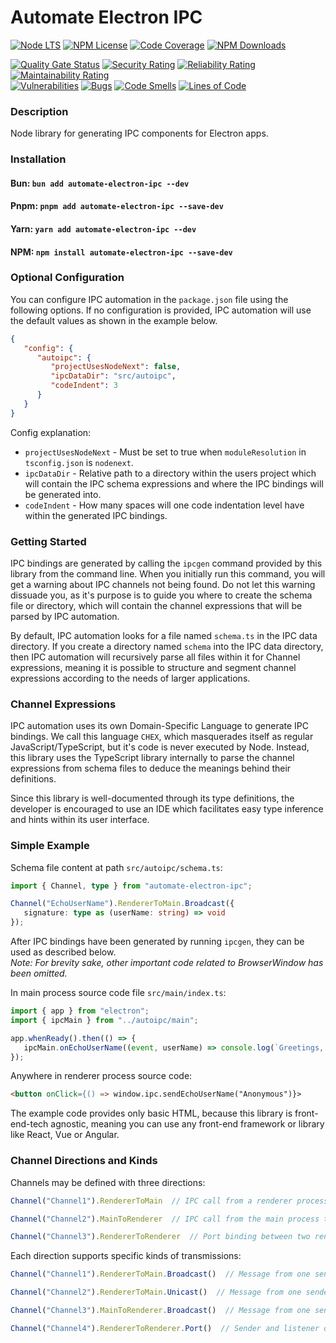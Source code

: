 # Automate Electron IPC

[![Node LTS](https://img.shields.io/node/v-lts/automate-electron-ipc?style=flat&label=node&color=%231B7EBC)](https://nodejs.org/en/download/prebuilt-installer/current)
[![NPM License](https://img.shields.io/npm/l/automate-electron-ipc)](https://github.com/aabmets/automate-electron-ipc/blob/main/LICENSE)
[![Code Coverage](https://codecov.io/gh/aabmets/automate-electron-ipc/graph/badge.svg?token=xg3PJRlo3o)](https://codecov.io/gh/aabmets/automate-electron-ipc)
[![NPM Downloads](https://img.shields.io/npm/dw/automate-electron-ipc)](https://www.npmjs.com/package/automate-electron-ipc)

[![Quality Gate Status](https://sonarcloud.io/api/project_badges/measure?project=aabmets_automate-electron-ipc&metric=alert_status)](https://sonarcloud.io/summary/new_code?id=aabmets_automate-electron-ipc)
[![Security Rating](https://sonarcloud.io/api/project_badges/measure?project=aabmets_automate-electron-ipc&metric=security_rating)](https://sonarcloud.io/summary/new_code?id=aabmets_automate-electron-ipc)
[![Reliability Rating](https://sonarcloud.io/api/project_badges/measure?project=aabmets_automate-electron-ipc&metric=reliability_rating)](https://sonarcloud.io/summary/new_code?id=aabmets_automate-electron-ipc)
[![Maintainability Rating](https://sonarcloud.io/api/project_badges/measure?project=aabmets_automate-electron-ipc&metric=sqale_rating)](https://sonarcloud.io/summary/new_code?id=aabmets_automate-electron-ipc)<br/>
[![Vulnerabilities](https://sonarcloud.io/api/project_badges/measure?project=aabmets_automate-electron-ipc&metric=vulnerabilities)](https://sonarcloud.io/summary/new_code?id=aabmets_automate-electron-ipc)
[![Bugs](https://sonarcloud.io/api/project_badges/measure?project=aabmets_automate-electron-ipc&metric=bugs)](https://sonarcloud.io/summary/new_code?id=aabmets_automate-electron-ipc)
[![Code Smells](https://sonarcloud.io/api/project_badges/measure?project=aabmets_automate-electron-ipc&metric=code_smells)](https://sonarcloud.io/summary/new_code?id=aabmets_automate-electron-ipc)
[![Lines of Code](https://sonarcloud.io/api/project_badges/measure?project=aabmets_automate-electron-ipc&metric=ncloc)](https://sonarcloud.io/summary/new_code?id=aabmets_automate-electron-ipc)

### Description

Node library for generating IPC components for Electron apps.


### Installation

#### Bun: `bun add automate-electron-ipc --dev`

#### Pnpm: `pnpm add automate-electron-ipc --save-dev`

#### Yarn: `yarn add automate-electron-ipc --dev`

#### NPM: `npm install automate-electron-ipc --save-dev`


### Optional Configuration

You can configure IPC automation in the `package.json` file using the following options. 
If no configuration is provided, IPC automation will use the default values as shown in the example below.

```json
{
   "config": {
      "autoipc": {
         "projectUsesNodeNext": false,
         "ipcDataDir": "src/autoipc",
         "codeIndent": 3
      }
   }
}
```

Config explanation:
 - `projectUsesNodeNext` - Must be set to true when `moduleResolution` in `tsconfig.json` is `nodenext`.
 - `ipcDataDir` - Relative path to a directory within the users project which will contain the IPC schema expressions and where the IPC bindings will be generated into.
 - `codeIndent` - How many spaces will one code indentation level have within the generated IPC bindings.


### Getting Started

IPC bindings are generated by calling the `ipcgen` command provided by this library from the command line. 
When you initially run this command, you will get a warning about IPC channels not being found. 
Do not let this warning dissuade you, as it's purpose is to guide you where to create the schema 
file or directory, which will contain the channel expressions that will be parsed by IPC automation. 

By default, IPC automation looks for a file named `schema.ts` in the IPC data directory. 
If you create a directory named `schema` into the IPC data directory, then IPC automation 
will recursively parse all files within it for Channel expressions, meaning it is possible 
to structure and segment channel expressions according to the needs of larger applications. 


### Channel Expressions

IPC automation uses its own Domain-Specific Language to generate IPC bindings. We call this language `CHEX`, 
which masquerades itself as regular JavaScript/TypeScript, but it's code is never executed by Node. Instead,  
this library uses the TypeScript library internally to parse the channel expressions from schema files to 
deduce the meanings behind their definitions.

Since this library is well-documented through its type definitions, the developer is encouraged 
to use an IDE which facilitates easy type inference and hints within its user interface.


### Simple Example

Schema file content at path `src/autoipc/schema.ts`:
```typescript
import { Channel, type } from "automate-electron-ipc";

Channel("EchoUserName").RendererToMain.Broadcast({
   signature: type as (userName: string) => void
});
```

After IPC bindings have been generated by running `ipcgen`, they can be used as described below.  
_Note: For brevity sake, other important code related to BrowserWindow has been omitted._

In main process source code file `src/main/index.ts`:
```typescript
import { app } from "electron";
import { ipcMain } from "../autoipc/main";

app.whenReady().then(() => {
   ipcMain.onEchoUserName((event, userName) => console.log(`Greetings, ${userName}!`));
});
```

Anywhere in renderer process source code:
```html
<button onClick={() => window.ipc.sendEchoUserName("Anonymous")}>
```

The example code provides only basic HTML, because this library is front-end-tech agnostic,
meaning you can use any front-end framework or library like React, Vue or Angular.


### Channel Directions and Kinds

Channels may be defined with three directions:

```typescript
Channel("Channel1").RendererToMain  // IPC call from a renderer process to the main process

Channel("Channel2").MainToRenderer  // IPC call from the main process to a renderer process

Channel("Channel3").RendererToRenderer  // Port binding between two renderer processes
```

Each direction supports specific kinds of transmissions:

```typescript
Channel("Channel1").RendererToMain.Broadcast()  // Message from one sender to one or multiple listeners without return data

Channel("Channel2").RendererToMain.Unicast()  // Message from one sender to one listener with return data

Channel("Channel3").MainToRenderer.Broadcast()  // Message from one sender to one or multiple listeners without return data

Channel("Channel4").RendererToRenderer.Port()  // Sender and listener on same port for each process
```
